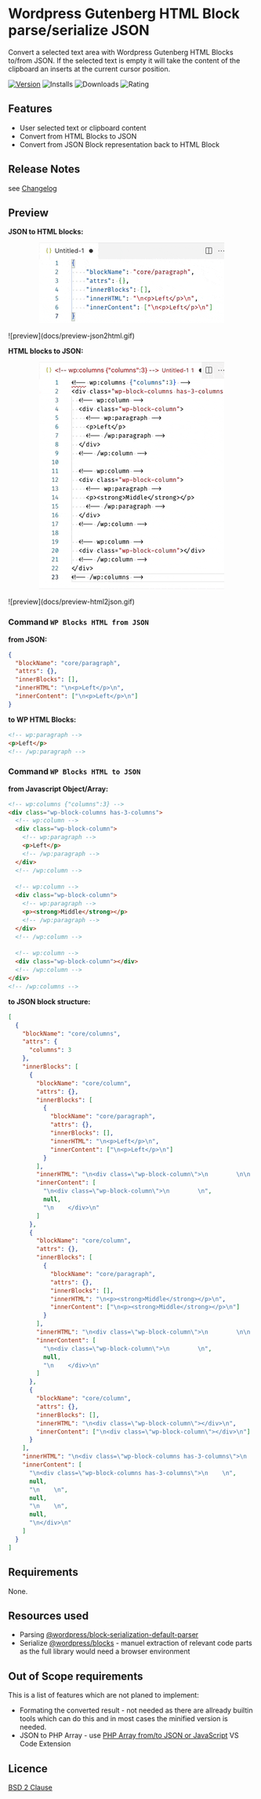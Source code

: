 # Wordpress Gutenberg HTML Block parse/serialize JSON

Convert a selected text area with Wordpress Gutenberg HTML Blocks to/from JSON.
If the selected text is empty it will take the content of the clipboard an inserts at the current cursor position.

[![Version](https://img.shields.io/visual-studio-marketplace/v/heissenbergerlab.wp-blocks-to-json?style=for-the-badge&logo=visual-studio-code)](https://marketplace.visualstudio.com/items?itemName=heissenbergerlab.wp-blocks-to-json) ![Installs](https://img.shields.io/visual-studio-marketplace/i/heissenbergerlab.wp-blocks-to-json?style=for-the-badge) ![Downloads](https://img.shields.io/visual-studio-marketplace/d/heissenbergerlab.wp-blocks-to-json?style=for-the-badge) ![Rating](https://img.shields.io/visual-studio-marketplace/r/heissenbergerlab.wp-blocks-to-json?style=for-the-badge)

## Features

- User selected text or clipboard content
- Convert from HTML Blocks to JSON
- Convert from JSON Block representation back to HTML Block

## Release Notes

see [Changelog](https://github.com/aheissenberger/wp-blocks-to-json-vscode/raw/master/CHANGELOG.md)

## Preview

**JSON to HTML blocks:**

<p align="center">
  <img src="https://github.com/aheissenberger/wp-blocks-to-json-vscode/raw/master/docs/preview-json2html.gif" alt="preview">
</p>
![preview](docs/preview-json2html.gif)

**HTML blocks to JSON:**

<p align="center">
  <img src="https://github.com/aheissenberger/wp-blocks-to-json-vscode/raw/master/docs/preview-html2json.gif" alt="preview">
</p>
![preview](docs/preview-html2json.gif)

### Command `WP Blocks HTML from JSON`

**from JSON:**

```json
{
  "blockName": "core/paragraph",
  "attrs": {},
  "innerBlocks": [],
  "innerHTML": "\n<p>Left</p>\n",
  "innerContent": ["\n<p>Left</p>\n"]
}
```

**to WP HTML Blocks:**

```html
<!-- wp:paragraph -->
<p>Left</p>
<!-- /wp:paragraph -->
```

### Command `WP Blocks HTML to JSON`

**from Javascript Object/Array:**

```html
<!-- wp:columns {"columns":3} -->
<div class="wp-block-columns has-3-columns">
  <!-- wp:column -->
  <div class="wp-block-column">
    <!-- wp:paragraph -->
    <p>Left</p>
    <!-- /wp:paragraph -->
  </div>
  <!-- /wp:column -->

  <!-- wp:column -->
  <div class="wp-block-column">
    <!-- wp:paragraph -->
    <p><strong>Middle</strong></p>
    <!-- /wp:paragraph -->
  </div>
  <!-- /wp:column -->

  <!-- wp:column -->
  <div class="wp-block-column"></div>
  <!-- /wp:column -->
</div>
<!-- /wp:columns -->
```

**to JSON block structure:**

```json
[
  {
    "blockName": "core/columns",
    "attrs": {
      "columns": 3
    },
    "innerBlocks": [
      {
        "blockName": "core/column",
        "attrs": {},
        "innerBlocks": [
          {
            "blockName": "core/paragraph",
            "attrs": {},
            "innerBlocks": [],
            "innerHTML": "\n<p>Left</p>\n",
            "innerContent": ["\n<p>Left</p>\n"]
          }
        ],
        "innerHTML": "\n<div class=\"wp-block-column\">\n        \n\n    </div>\n",
        "innerContent": [
          "\n<div class=\"wp-block-column\">\n        \n",
          null,
          "\n    </div>\n"
        ]
      },
      {
        "blockName": "core/column",
        "attrs": {},
        "innerBlocks": [
          {
            "blockName": "core/paragraph",
            "attrs": {},
            "innerBlocks": [],
            "innerHTML": "\n<p><strong>Middle</strong></p>\n",
            "innerContent": ["\n<p><strong>Middle</strong></p>\n"]
          }
        ],
        "innerHTML": "\n<div class=\"wp-block-column\">\n        \n\n    </div>\n",
        "innerContent": [
          "\n<div class=\"wp-block-column\">\n        \n",
          null,
          "\n    </div>\n"
        ]
      },
      {
        "blockName": "core/column",
        "attrs": {},
        "innerBlocks": [],
        "innerHTML": "\n<div class=\"wp-block-column\"></div>\n",
        "innerContent": ["\n<div class=\"wp-block-column\"></div>\n"]
      }
    ],
    "innerHTML": "\n<div class=\"wp-block-columns has-3-columns\">\n    \n\n    \n\n    \n\n</div>\n",
    "innerContent": [
      "\n<div class=\"wp-block-columns has-3-columns\">\n    \n",
      null,
      "\n    \n",
      null,
      "\n    \n",
      null,
      "\n</div>\n"
    ]
  }
]
```

## Requirements

None.

<!--
## Extension Settings

This extension contributes the following settings:

- `wp-blocks-to-json.phpexec`: Set to path of your `php` binary if the extention cannot find it based on the systems `PATH` settings. Error: `Invalid PHP Array Code: Error: spawn php ENOENT`


## Known Issues

Calling out known issues can help limit users opening duplicate issues against your extension.
-->

## Resources used

- Parsing [@wordpress/block-serialization-default-parser](https://github.com/WordPress/gutenberg/blob/f70ecc57761dbafa4df6b4953be78d59a7841d57/packages/block-serialization-spec-parser/README.md)
- Serialize [@wordpress/blocks](https://github.com/WordPress/gutenberg) - manuel extraction of relevant code parts as the full library would need a browser environment

## Out of Scope requirements

This is a list of features which are not planed to implement:

- Formating the converted result - not needed as there are allready builtin tools which can do this and in most cases the minified version is needed.
- JSON to PHP Array - use [PHP Array from/to JSON or JavaScript](https://marketplace.visualstudio.com/items?itemName=heissenbergerlab.php-array-from-json) VS Code Extension

## Licence

[BSD 2 Clause](https://github.com/aheissenberger/wp-blocks-to-json-vscode/raw/master/LICENSE.txt)
